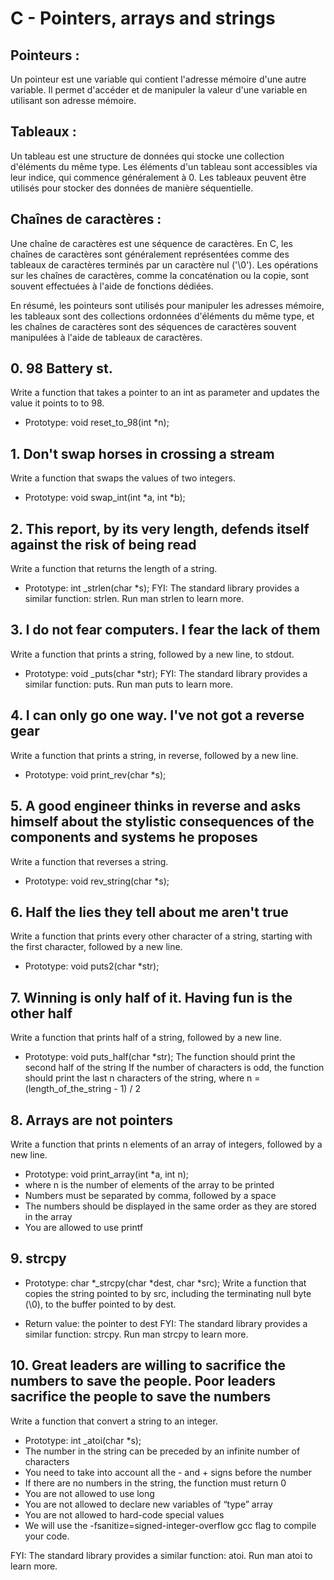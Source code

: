# C - Pointers, arrays and strings

## Pointeurs :

Un pointeur est une variable qui contient l'adresse mémoire d'une autre variable.
Il permet d'accéder et de manipuler la valeur d'une variable en utilisant son adresse mémoire.

## Tableaux :

Un tableau est une structure de données qui stocke une collection d'éléments du même type.
Les éléments d'un tableau sont accessibles via leur indice, qui commence généralement à 0.
Les tableaux peuvent être utilisés pour stocker des données de manière séquentielle.

## Chaînes de caractères :

Une chaîne de caractères est une séquence de caractères.
En C, les chaînes de caractères sont généralement représentées comme des tableaux de caractères terminés par un caractère nul ('\0').
Les opérations sur les chaînes de caractères, comme la concaténation ou la copie, sont souvent effectuées à l'aide de fonctions dédiées.


En résumé, les pointeurs sont utilisés pour manipuler les adresses mémoire, les tableaux sont des collections ordonnées d'éléments du même type, et les chaînes de caractères sont des séquences de caractères souvent manipulées à l'aide de tableaux de caractères.


## 0. 98 Battery st.
Write a function that takes a pointer to an int as parameter and updates the value it points to to 98.

* Prototype: void reset_to_98(int *n);

## 1. Don't swap horses in crossing a stream
Write a function that swaps the values of two integers.

* Prototype: void swap_int(int *a, int *b);

## 2. This report, by its very length, defends itself against the risk of being read
Write a function that returns the length of a string.

* Prototype: int _strlen(char *s);
FYI: The standard library provides a similar function: strlen. Run man strlen to learn more.

## 3. I do not fear computers. I fear the lack of them
Write a function that prints a string, followed by a new line, to stdout.

* Prototype: void _puts(char *str);
FYI: The standard library provides a similar function: puts. Run man puts to learn more.

## 4. I can only go one way. I've not got a reverse gear
Write a function that prints a string, in reverse, followed by a new line.

* Prototype: void print_rev(char *s);

## 5. A good engineer thinks in reverse and asks himself about the stylistic consequences of the components and systems he proposes
Write a function that reverses a string.

* Prototype: void rev_string(char *s);

## 6. Half the lies they tell about me aren't true
Write a function that prints every other character of a string, starting with the first character, followed by a new line.

* Prototype: void puts2(char *str);

## 7. Winning is only half of it. Having fun is the other half
Write a function that prints half of a string, followed by a new line.

* Prototype: void puts_half(char *str);
The function should print the second half of the string
If the number of characters is odd, the function should print the last n characters of the string, where n = (length_of_the_string - 1) / 2

## 8. Arrays are not pointers
Write a function that prints n elements of an array of integers, followed by a new line.

* Prototype: void print_array(int *a, int n);
* where n is the number of elements of the array to be printed
* Numbers must be separated by comma, followed by a space
* The numbers should be displayed in the same order as they are stored in the array
* You are allowed to use printf

## 9. strcpy
* Prototype: char *_strcpy(char *dest, char *src);
Write a function that copies the string pointed to by src, including the terminating null byte (\0), to the buffer pointed to by dest.

* Return value: the pointer to dest
FYI: The standard library provides a similar function: strcpy. Run man strcpy to learn more.

## 10. Great leaders are willing to sacrifice the numbers to save the people. Poor leaders sacrifice the people to save the numbers
Write a function that convert a string to an integer.

* Prototype: int _atoi(char *s);
* The number in the string can be preceded by an infinite number of characters
* You need to take into account all the - and + signs before the number
* If there are no numbers in the string, the function must return 0
* You are not allowed to use long
* You are not allowed to declare new variables of “type” array
* You are not allowed to hard-code special values
* We will use the -fsanitize=signed-integer-overflow gcc flag to compile your code.

FYI: The standard library provides a similar function: atoi. Run man atoi to learn more.
